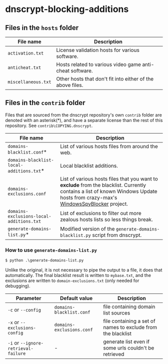 # dnscrypt-blocking-additions


## Files in the `hosts` folder

File name | Description
--------- | -----------
`activation.txt` | License validation hosts for various software.
`anticheat.txt` | Hosts related to various video game anti-cheat software.
`miscellaneous.txt` | Other hosts that don't fit into either of the above files.

## Files in the `contrib` folder

Files that are sourced from the dnscrypt repository's own `contrib` folder are denoted with an asterisk(*),
and have a separate license than the rest of this repository. See `contrib\COPYING.dnscrypt`.

File name | Description
--------- | -----------
`domains-blacklist.conf`* | List of various hosts files from around the web.
`domains-blacklist-local-additions.txt`* | Local blacklist additions.
`domains-exclusions.conf` | List of various hosts files that you want to **exclude** from the blacklist. Currently contains a list of known Windows Update hosts from crazy-max's [WindowsSpyBlocker] project.
`domains-exclusions-local-additions.txt` | List of exclusions to filter out more zealous hosts lists so less things break.
`generate-domains-list.py`* | Modified version of the `generate-domains-blacklist.py` script from dnscrypt.

### How to use `generate-domains-list.py`

```bat
$ python .\generate-domains-list.py
```

Unlike the original, it is not necessary to pipe the output to a file, it does that automatically.
The final blacklist result is written to `mybase.txt`, and the exclusions are written to `domain-exclusions.txt` (only needed for debugging).

Parameter | Default value | Description
--------- | ------------- | -----------
`-c` or `--config` | `domains-blacklist.conf` | file containing domain list sources
`-x` or `--exclusions-config` | `domains-exclusions.conf` | file containing a set of names to exclude from the blacklist
`-i` or `--ignore-retrieval-failure` | - | generate list even if some urls couldn't be retrieved

[WindowsSpyBlocker]: https://github.comcom/crazy-max/WindowsSpyBlocker
